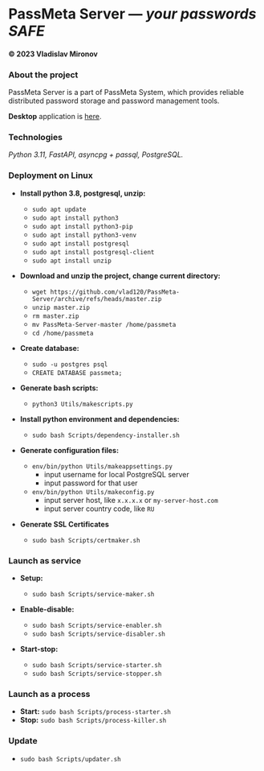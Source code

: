 # PassMeta Server — *your passwords SAFE*
#### © 2023 Vladislav Mironov


### About the project
PassMeta Server is a part of PassMeta System, which provides reliable
<br>
distributed password storage and password management tools.

**Desktop** application is [here](https://github.com/defhid/PassMeta-DesktopApp).

### Technologies
*Python 3.11, FastAPI, asyncpg + passql, PostgreSQL.*


### Deployment on Linux

+ **Install python 3.8, postgresql, unzip:**
  - `sudo apt update`
  - `sudo apt install python3`
  - `sudo apt install python3-pip`
  - `sudo apt install python3-venv`
  - `sudo apt install postgresql`
  - `sudo apt install postgresql-client`
  - `sudo apt install unzip`


+ **Download and unzip the project, change current directory:**
  - `wget https://github.com/vlad120/PassMeta-Server/archive/refs/heads/master.zip`
  - `unzip master.zip`
  - `rm master.zip`
  - `mv PassMeta-Server-master /home/passmeta`
  - `cd /home/passmeta`


+ **Create database:**
  - `sudo -u postgres psql`
  - `CREATE DATABASE passmeta;`


+ **Generate bash scripts:**
  - `python3 Utils/makescripts.py`


+ **Install python environment and dependencies:**
  - `sudo bash Scripts/dependency-installer.sh`


+ **Generate configuration files:**
  - `env/bin/python Utils/makeappsettings.py`
    - input username for local PostgreSQL server
    - input password for that user
  - `env/bin/python Utils/makeconfig.py`
    - input server host, like `x.x.x.x` or `my-server-host.com`
    - input server country code, like `RU`


+ **Generate SSL Certificates**
  - `sudo bash Scripts/certmaker.sh`


### Launch as service

+ **Setup:**
  - `sudo bash Scripts/service-maker.sh`


+ **Enable-disable:**
  - `sudo bash Scripts/service-enabler.sh`
  - `sudo bash Scripts/service-disabler.sh`


+ **Start-stop:**
  - `sudo bash Scripts/service-starter.sh`
  - `sudo bash Scripts/service-stopper.sh`


### Launch as a process
+ **Start:** `sudo bash Scripts/process-starter.sh`
+ **Stop:** `sudo bash Scripts/process-killer.sh`


### Update
+ `sudo bash Scripts/updater.sh`
